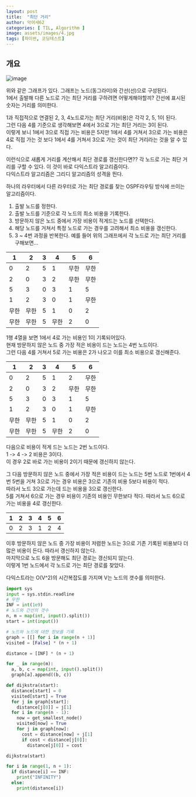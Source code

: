 ```yaml
---
layout: post
title:  "최단 거리"
author: 악어새62
categories: [ TIL, Algorithm ]
image: assets/images/4.jpg
tags: [파이썬, 코딩테스트]
---
```

## 개요

![image](https://github.com/user-attachments/assets/149b9381-0527-4647-93ed-1ac4840abd4e)

위와 같은 그래프가 있다. 그래프는 노드(동그라미)와 간선(선)으로 구성된다.  
1에서 출발해 다른 노드로 가는 최단 거리를 구하려면 어떻게해야할끼? 간선에 표시된 숫자는 거리를 의미한다.

1과 직접적으로 연결된 2, 3, 4노드로가는 최단 거리(비용)은 각각 2, 5, 1이 된다.  
그런 다음 4를 기준으로 생각해보면 4에서 3으로 가는 최단 거리는 3이 된다.  
이렇게 보니 1에서 3으로 직접 가는 비용은 5지만 1에서 4를 거쳐서 3으로 가는 비용은 4로 직접 가는 것 보다 1에서 4를 거쳐서 3으로 가는 것이 최단 거리라는 것을 알 수 있다.

이런식으로 새롭게 거리를 계산해서 최단 경로를 갱신한다면??
각 노드로 가는 최단 거리를 구할 수 있다. 이 것이 바로 다익스트라 알고리즘이다.  
다익스트라 알고리즘은 그리디 알고리즘의 성격을 띈다.  

하나의 라우터에서 다른 라우터로 가는 최단 경로를 찾는 OSPF라우팅 방식에 쓰이는 알고리즘이다.

1. 출발 노드를 정한다.
2. 출발 노드를 기준으로 각 노드의 최소 비용을 기록한다.
3. 방문하지 않은 노드 중에서 가장 비용이 적게드는 노드를 선택한다.
4. 해당 노드를 거쳐서 특정 노드로 가는 경우를 고려해서 최소 비용을 갱신한다.
5. 3 ~ 4번 과정을 반복한다.
예를 들어 위의 그래프에서 각 노드로 가는 최단 거리를 구해보면...

| 1  | 2  | 3 | 4  | 5 | 6 |
|----|----|---|----|----|----|
| 0  | 2  | 5 | 1  | 무한 | 무한 |
| 2  | 0  | 3 | 2  | 무한 | 무한 |
| 5  | 3  | 0 | 3  | 1  | 5  |
| 1  | 2  | 3 | 0  | 1  | 무한 |
| 무한 | 무한 | 5 | 1  | 0  | 2  |
| 무한 | 무한 | 5 | 무한 | 2  | 0  |

1행 4열을 보면 1에서 4로 가는 비용인 1이 기록되어있다.  
현재 방문하지 않은 노드 중 가장 적은 비용이 드는 노드는 4번 노드이다.  
그런 다음 4를 거쳐서 5로 가는 비용은 2가 나오고 이를 최소 비용으로 갱신해준다.  

| 1  | 2  | 3 | 4  | 5 | 6 |
|----|----|---|----|----|----|
| 0  | 2  | 5 | 1  | 2 | 무한 |
| 2  | 0  | 3 | 2  | 무한 | 무한 |
| 5  | 3  | 0 | 3  | 1  | 5  |
| 1  | 2  | 3 | 0  | 1  | 무한 |
| 무한 | 무한 | 5 | 1  | 0  | 2  |
| 무한 | 무한 | 5 | 무한 | 2  | 0  |

다음으로 비용이 적게 드는 노드는 2번 노드이다.  
1 -> 4 -> 2 비용은 3이다.  
이 경우 2로 바로 가는 비용이 2이기 때문에 갱신하지 않는다.

그 다음 방문하지 않은 노드 중에서 가장 적은 비용이 드는 노드는 5번 노드로 1번에서 4번 5번을 거쳐 3으로 가는 경우 비용은 3으로 기존의 비용 5보다 비용이 적다.  
따라서 노드 3으로 가는데 드는 비용을 3으로 갱신한다.  
5를 거쳐서 6으로 가는 경우 비용이 기존의 비용인 무한보다 적다. 따라서 노드 6으로 가는 비용을 4로 갱신한다.

| 1  | 2  | 3 | 4  | 5 | 6 |
|----|----|---|----|----|----|
| 0  | 2  | 3 | 1  | 2 | 4 |

이후 방문하지 않은 노드 중 가장 비용이 저렴한 노드는 3으로 기존 기록된 비용보다 더 많은 비용이 든다. 따라서 갱신하지 않는다.  
마지막으로 노드 6을 방문해도 최단 경로는 갱신되지 않는다.  
이렇게 1번 노드에서 각 노드로 가는 최단 경로를 찾았다.

다익스트라는 O(V^2)의 시간복잡도를 가지며 V는 노드의 갯수를 의미한다.
```python
import sys
input = sys.stdin.readline
# 무한
INF = int(1e9)
# 노드와 간선의 갯수
n, m = map(int, input().split())
start = int(input())

# 노드와 노드에 대한 정보를 기록
graph = [[] for i in range(n + 1)]
visited = [False] * (n + 1)

distance = [INF] * (n + 1)

for _ in range(m):
  a, b, c = map(int, input().split())
  graph[a].append((b, c))

def dijkstra(start):
  distance[start] = 0
  visited[start] = True
  for j in graph[start]:
    distance[j[0]] = j[1]
  for i in range(n - 1):
    now = get_smallest_node()
    visited[now] = True
    for j in graph[now]:
      cost = distance[now] + j[1]
      if cost < distance[j[0]]:
        distance[j[0]] = cost

dijkstra(start)

for i in range(1, n + 1):
  if distance[i] == INF:
    print("INFINITY")
  else:
    print(distance[i])
```

